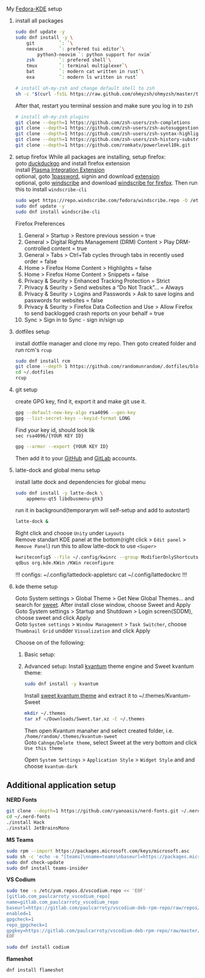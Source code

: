 My [Fedora-KDE](https://spins.fedoraproject.org/kde/) setup

1. install all packages
    ```sh
    sudo dnf update -y
    sudo dnf install -y \
        git         `: `\
        neovim      `: prefered tui editor`\
            python3-neovim `: python support for nvim`
        zsh         `: prefered shell`\
        tmux        `: terminal multiplexer`\
        bat         `: modern cat written in rust`\
        exa         `: modern ls written in rust`

    # install oh-my-zsh and change default shell to zsh
    sh -c "$(curl -fsSL https://raw.github.com/ohmyzsh/ohmyzsh/master/tools/install.sh)"
    ```
    After that, restart you terminal session and make sure you log in to zsh

    ```sh
    # install oh-my-zsh plugins
    git clone --depth=1 https://github.com/zsh-users/zsh-completions              $ZSH_CUSTOM/plugins/zsh-completions
    git clone --depth=1 https://github.com/zsh-users/zsh-autosuggestions          $ZSH_CUSTOM/plugins/zsh-autosuggestions
    git clone --depth=1 https://github.com/zsh-users/zsh-syntax-highlighting.git  $ZSH_CUSTOM/plugins/zsh-syntax-highlighting
    git clone --depth=1 https://github.com/zsh-users/zsh-history-substring-search $ZSH_CUSTOM/plugins/zsh-history-substring-search
    git clone --depth=1 https://github.com/romkatv/powerlevel10k.git              $ZSH_CUSTOM/themes/powerlevel10k
    ```

2. setup firefox
    While all packages are installing, setup firefox:\
    goto [duckduckgo](https://duckduckgo.com/app) and install firefox extension\
    install [Plasma Integration Extension](https://addons.mozilla.org/en-US/firefox/addon/plasma-integration/)\
    optional, goto [1password](https://my.1password.com/signin?l=en), signin and download [extension](https://addons.mozilla.org/en-US/firefox/addon/1password-x-password-manager/)\
    optional, goto [windscribe](https://windscribe.com/download) and download [windscribe for firefox](https://addons.mozilla.org/en-US/firefox/addon/windscribe/). Then run this to install `windscribe-cli`
    ```sh
    sudo wget https://repo.windscribe.com/fedora/windscribe.repo -O /etc/yum.repos.d/windscribe.repo
    sudo dnf update -y
    sudo dnf install windscribe-cli
    ```

    Firefox Preferences
    1. General > Startup > Restore previous session = true
    1. General > Digital Rights Management (DRM) Content > Play DRM-controlled content = true
    1. General > Tabs > Ctrl+Tab cycles through tabs in recently used order = false
    1. Home > Firefox Home Content > Highlights = false
    1. Home > Firefox Home Content > Snippets = false
    1. Privacy & Seurity > Enhanced Tracking Protection = Strict
    1. Privacy & Seurity > Send websites a “Do Not Track”... = Always
    1. Privacy & Seurity > Logins and Passwords > Ask to save logins and passwords for websites = false
    1. Privacy & Seurity > Firefox Data Collection and Use > Allow Firefox to send backlogged crash reports on your behalf = true
    1. Sync > Sign in to Sync - sign in/sign up

3. dotfiles setup

    install dotfile manager and clone my repo. Then goto created folder and run rcm's `rcup`
    ```sh
    sudo dnf install rcm
    git clone --depth 1 https://github.com/randomunrandom/.dotfiles/blob/master/zshrc ~/.dotfiles/
    cd ~/.dotfiles
    rcup
    ```
4. git setup

    create GPG key, find it, export it and make git use it.
    ```sh
    gpg --default-new-key-algo rsa4096 --gen-key
    gpg --list-secret-keys --keyid-format LONG
    ```
    Find your key id, should look lik\
    `sec rsa4096/{YOUR KEY ID}`
    ```sh
    gpg --armor --export {YOUR KEY ID}
    ```
    Then add it to your [GitHub](https://github.com/settings/keys) and [GitLab](https://gitlab.com/profile/gpg_keys) accounts.
5. latte-dock and global menu setup

    install latte dock and dependencies for global menu
    ```sh
    sudo dnf install -y latte-dock \
        appmenu-qt5 libdbusmenu-gtk3
    ```
    run it in background(temporarym will self-setup and add to autostart)
    ```sh
    latte-dock &
    ```
    Right click and choose `Unity` under `Layouts`\
    Remove standart KDE panel at the bottom(right click > `Edit panel` > `Remove Panel`)
    run this to allow latte-dock to use `<Super>`
    ```sh
    kwriteconfig5 --file ~/.config/kwinrc --group ModifierOnlyShortcuts --key Meta "org.kde.lattedock,/Latte,org.kde.LatteDock,activateLauncherMenu"
    qdbus org.kde.KWin /KWin reconfigure
    ```
    !!! configs: ~/.config/lattedock-appletsrc cat ~/.config/lattedockrc !!!

6. kde theme setup

    Goto System settings > Global Theme > Get New Global Themes... and search for [sweet](https://store.kde.org/p/1294729). After install close window, choose Sweet and Apply\
    Goto System settings > Startup and Shutdown > Login screen(SDDM), choose sweet and click Apply\
    Goto `System settings` > `Window Management` > `Task Switcher`, choose `Thumbnail Grid` undder `Visualization` and click Apply

    Choose on of the following:
    1. Basic setup:
    2. Advanced setup:
        Install [kvantum](https://github.com/tsujan/Kvantum) theme engine and Sweet kvantum theme:
        ```sh
        sudo dnf install -y kvantum
        ```
        Install [sweet kvantum theme](https://store.kde.org/p/1294013/) and extract it to ~/.themes/Kvantum-Sweet
        ```sh
        mkdir ~/.themes
        tar xf ~/Downloads/Sweet.tar.xz -C ~/.themes
        ```

        Then open Kvantum manaher and select created folder, i.e. `/home/random/.themes/kvantum-sweet`\
        Goto `Cahnge/Delete theme`, select Sweet at the very bottom and click `Use this theme`

        Open `System Settings` > `Application Style` > `Widget Style` and and choose `kvantum-dark`

Additional application setup
----------------------------
**NERD Fonts**
```sh
git clone --depth=1 https://github.com/ryanoasis/nerd-fonts.git ~/.nerd-fonts
cd ~/.nerd-fonts
./install Hack
./install JetBrainsMono
```

**MS Teams**
```sh
sudo rpm --import https://packages.microsoft.com/keys/microsoft.asc
sudo sh -c 'echo -e "[teams]\nname=teams\nbaseurl=https://packages.microsoft.com/yumrepos/ms-teams\nenabled=1\ngpgcheck=1\ngpgkey=https://packages.microsoft.com/keys/microsoft.asc" > /etc/yum.repos.d/teams.repo'
sudo dnf check-update
sudo dnf install teams-insider
```

**VS Codium**
```sh
sudo tee -a /etc/yum.repos.d/vscodium.repo << 'EOF'
[gitlab.com_paulcarroty_vscodium_repo]
name=gitlab.com_paulcarroty_vscodium_repo
baseurl=https://gitlab.com/paulcarroty/vscodium-deb-rpm-repo/raw/repos/rpms/
enabled=1
gpgcheck=1
repo_gpgcheck=1
gpgkey=https://gitlab.com/paulcarroty/vscodium-deb-rpm-repo/raw/master/pub.gpg
EOF

sudo dnf install codium
```
**flameshot**
```sh
dnf install flameshot
```
